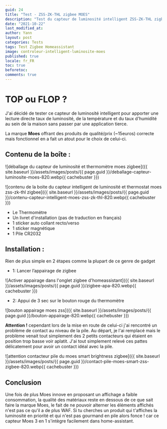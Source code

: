 ```yaml
---
guid: 24
title: "Test - ZSS-ZK-THL zigbee MOES"
description: "Test du capteur de luminosité intelligent ZSS-ZK-THL zigbee MOES dans Homeassistant"
date: "2021-10-22"
last_modified_at:
author: Yann
layout: post
categories: Tests
tags: Test Zigbee Homeassistant
image: controleur-intelligent-luminosite-moes
published: true
locale: fr_FR
toc: true
beforetoc:
comments: true
---
```


# TOP ou FLOP ?

J'ai décidé de tester ce capteur de luminosité intelligent pour apporter une lecture directe taux de luminosité, de la température et du taux d'humidité au sein de la maison sans passer par une application tierce.

La marque **Moes** offrant des produits de qualité/prix (~15euros) correcte mais fonctionnel en a fait un atout pour le choix de celui-ci.



## **Contenu de la boîte :**

![déballage du capteur de luminosité et thermomètre moes zigbee]({{ site.baseurl }}/assets/images/posts/{{ page.guid }}/deballage-capteur-luminosite-moes-820.webp{{ cachebuster }})

![contenu de la boite du capteur intelligent de luminosité et thermostat moes zss-zk-thl zigbee]({{ site.baseurl }}/assets/images/posts/{{ page.guid }}/contenu-capteur-intelligent-moes-zss-zk-thl-820.webp{{ cachebuster }})


- Le Thermomètre
- Un livret d'installation (pas de traduction en français)
- 1 sticker auto collant recto/verso
- 1 sticker magnétique
- 1 Pile CR2032

## **Installation :**

Rien de plus simple en 2 étapes comme la plupart de ce genre de gadget

- 1: Lancer l’appairage de zigbee

![Activer appairage dans l'onglet zigbee d'homeassistant]({{ site.baseurl }}/assets/images/posts/{{ page.guid }}/zigbee-apa-820.webp{{ cachebuster }})

- 2: Appui de 3 sec sur le bouton rouge du thermomètre

![bouton appairage moes zss]({{ site.baseurl }}/assets/images/posts/{{ page.guid }}/bouton-appairage-820.webp{{ cachebuster }})

**Attention !** cependant lors de la mise en route de celui-ci j'ai rencontré un problème de contact au niveau de la pile. Au départ, je l'ai remplacé mais le problème venait tout simplement des 2 petits contacteurs qui étaient en position trop basse voir aplatit. J'ai tout simplement relevé ces pattes délicatement pour avoir un contact idéal avec la pile.

![attention contacteur pile du moes smart brightness zigbee]({{ site.baseurl }}/assets/images/posts/{{ page.guid }}/contact-pile-moes-smart-zss-zigbee-820.webp{{ cachebuster }})

## Conclusion

Une fois de plus Moes innove en proposant un affichage a faible consommation, la qualité des matériaux reste en dessous de ce que sait faire la marque Moes, le fait de ne pouvoir alterner les éléments affichés n'est pas ce qu'il a de plus WAF. Si tu cherches un produit qui t'affiches la luminosité en priorité et qui n'est pas gourmand en pile alors fonce ! car ce capteur Moes 3 en 1 s'intègre facilement dans home-assistant.
